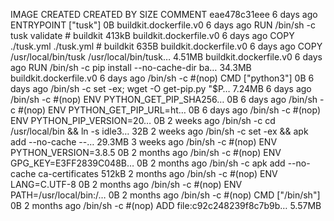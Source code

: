 IMAGE               CREATED             CREATED BY                                      SIZE                COMMENT
eae478c31eee        6 days ago          ENTRYPOINT ["tusk"]                             0B                  buildkit.dockerfile.v0
<missing>           6 days ago          RUN /bin/sh -c tusk validate # buildkit         413kB               buildkit.dockerfile.v0
<missing>           6 days ago          COPY ./tusk.yml ./tusk.yml # buildkit           635B                buildkit.dockerfile.v0
<missing>           6 days ago          COPY /usr/local/bin/tusk /usr/local/bin/tusk…   4.51MB              buildkit.dockerfile.v0
<missing>           6 days ago          RUN /bin/sh -c pip install --no-cache-dir ba…   34.3MB              buildkit.dockerfile.v0
<missing>           6 days ago          /bin/sh -c #(nop)  CMD ["python3"]              0B
<missing>           6 days ago          /bin/sh -c set -ex;   wget -O get-pip.py "$P…   7.24MB
<missing>           6 days ago          /bin/sh -c #(nop)  ENV PYTHON_GET_PIP_SHA256…   0B
<missing>           6 days ago          /bin/sh -c #(nop)  ENV PYTHON_GET_PIP_URL=ht…   0B
<missing>           6 days ago          /bin/sh -c #(nop)  ENV PYTHON_PIP_VERSION=20…   0B
<missing>           2 weeks ago         /bin/sh -c cd /usr/local/bin  && ln -s idle3…   32B
<missing>           2 weeks ago         /bin/sh -c set -ex  && apk add --no-cache --…   29.3MB
<missing>           3 weeks ago         /bin/sh -c #(nop)  ENV PYTHON_VERSION=3.8.5     0B
<missing>           2 months ago        /bin/sh -c #(nop)  ENV GPG_KEY=E3FF2839C048B…   0B
<missing>           2 months ago        /bin/sh -c apk add --no-cache ca-certificates   512kB
<missing>           2 months ago        /bin/sh -c #(nop)  ENV LANG=C.UTF-8             0B
<missing>           2 months ago        /bin/sh -c #(nop)  ENV PATH=/usr/local/bin:/…   0B
<missing>           2 months ago        /bin/sh -c #(nop)  CMD ["/bin/sh"]              0B
<missing>           2 months ago        /bin/sh -c #(nop) ADD file:c92c248239f8c7b9b…   5.57MB
